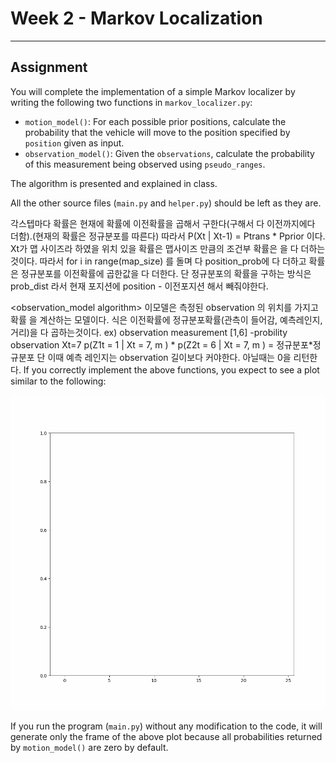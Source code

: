 # Week 2 - Markov Localization

---

[//]: # (Image References)
[plot]: ./markov.gif

## Assignment

You will complete the implementation of a simple Markov localizer by writing the following two functions in `markov_localizer.py`:

* `motion_model()`: For each possible prior positions, calculate the probability that the vehicle will move to the position specified by `position` given as input.
* `observation_model()`: Given the `observations`, calculate the probability of this measurement being observed using `pseudo_ranges`.

The algorithm is presented and explained in class.

All the other source files (`main.py` and `helper.py`) should be left as they are.

<motion model algorithm>
각스텝마다 확률은 현재에 확률에 이전확률을 곱해서 구한다(구해서 다 이전까지에다 더함).(현재의 확률은 정규분포를 따른다)
따라서 P(Xt | Xt-1) = Ptrans * Pprior 이다.
Xt가 맵 사이즈라 하였을 위치 있을 확률은 맵사이즈 만큼의 조건부 확률은 을 다 더하는것이다.
따라서 for i in range(map_size)  를 돌며 다 position_prob에 다 더하고 
확률은 정규분포를 이전확률에 곱한값을 다 더한다.
단 정규분포의 확률을 구하는 방식은 prob_dist 라서 현재 포지션에 position - 이전포지션 해서 빼줘야한다.

<observation_model algorithm>
이모델은 측정된 observation 의 위치를 가지고 확률 을 계산하는 모델이다.
식은 이전확률에 정규분포확률(관측이 들어감, 예측레인지, 거리)을 다 곱하는것이다. 
ex) observation measurement [1,6]
-probility observation Xt=7
p(Z1t = 1 | Xt = 7, m ) * p(Z2t = 6 | Xt = 7, m ) = 정규분포*정규분포
단 이때 예측 레인지는 observation 길이보다 커야한다.
아닐때는 0을 리턴한다.
If you correctly implement the above functions, you expect to see a plot similar to the following:

![Expected Result of Markov Localization][plot]

If you run the program (`main.py`) without any modification to the code, it will generate only the frame of the above plot because all probabilities returned by `motion_model()` are zero by default.

